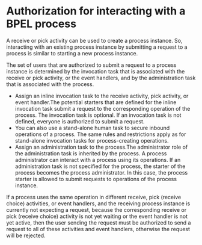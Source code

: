 <!-- image -->

# Authorization for interacting with a BPEL process

A receive or pick activity can be used to create a process instance.
So, interacting with an existing process instance by submitting a
request to a process is similar to starting a new process instance.

The set of users that are authorized to submit a request to a process
instance is determined by the invocation task that is associated with
the receive or pick activity, or the event handlers, and by the administration
task that is associated with the process.

- Assign an inline invocation task to the receive activity, pick
activity, or event handler.The potential starters that are defined
for the inline invocation task submit a request to the corresponding
operation of the process. The invocation task is optional. If an invocation
task is not defined, everyone is authorized to submit a request.
- You can also use a stand-alone human task to secure inbound operations
of a process. The same rules and restrictions apply as
for stand-alone invocation tasks for process-creating operations.
- Assign an administration task to the process.The administrator
role of the administration task is inherited by the process. A process
administrator can interact with a process using its operations.
If
an administration task is not specified for the process, the starter
of the process becomes the process administrator. In this case, the
process starter is allowed to submit requests to operations of the
process instance.

If a process uses the same operation in different receive, pick
(receive choice) activities, or event handlers, and the receiving
process instance is currently not expecting a request, because the
corresponding receive or pick (receive choice) activity is not yet
waiting or the event handler is not yet active, then the user sending
the request must be authorized to send a request to all of these activities
and event handlers, otherwise the request will be rejected.